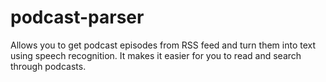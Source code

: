 # podcast-parser

Allows you to get podcast episodes from RSS feed and turn them into text using speech recognition. It makes it easier for you to read and search through podcasts.
